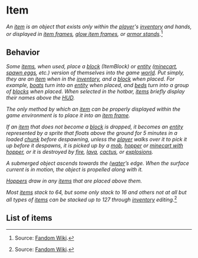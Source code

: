 # Item

*An [item](https://minecraft.fandom.com/wiki/Item) is an object that exists only within the [player](https://minecraft.fandom.com/wiki/Player)'s [inventory](https://minecraft.fandom.com/wiki/Inventory) and hands, or displayed in [item frames](https://minecraft.fandom.com/wiki/Item_Frame), [glow item frames](https://minecraft.fandom.com/wiki/Item_Frame), or [armor stands](https://minecraft.fandom.com/wiki/Armor_Stand).*[^1]

## Behavior

*Some [items](https://minecraft.fandom.com/wiki/Item), when used, place a [block](https://minecraft.fandom.com/wiki/Block) (ItemBlock) or [entity](https://minecraft.fandom.com/wiki/Entity) ([minecart](https://minecraft.fandom.com/wiki/Minecart), [spawn eggs](https://minecraft.fandom.com/wiki/Spawn_Egg), etc.) version of themselves into the game [world](https://minecraft.fandom.com/wiki/World). Put simply, they are an [item](https://minecraft.fandom.com/wiki/Item) when in the [inventory](https://minecraft.fandom.com/wiki/Inventory), and a [block](https://minecraft.fandom.com/wiki/Block) when placed. For example, [boats](https://minecraft.fandom.com/wiki/Boat) turn into an [entity](https://minecraft.fandom.com/wiki/Entity) when placed, and [beds](https://minecraft.fandom.com/wiki/Bed) turn into a group of [blocks](https://minecraft.fandom.com/wiki/Block) when placed. When selected in the hotbar, [items](https://minecraft.fandom.com/wiki/Item) briefly display their names above the [HUD](https://minecraft.fandom.com/el/wiki/Heads-up_display).*

*The only method by which an [item](https://minecraft.fandom.com/wiki/Item) can be properly displayed within the game environment is to place it into an [item frame](https://minecraft.fandom.com/wiki/Item_Frame).*

*If an [item](https://minecraft.fandom.com/wiki/Item) that does not become a [block](https://minecraft.fandom.com/wiki/Block) is dropped, it becomes an [entity](https://minecraft.fandom.com/wiki/Entity) represented by a sprite that floats above the ground for 5 minutes in a loaded [chunk](https://minecraft.fandom.com/wiki/Chunk) before despawning, unless the [player](https://minecraft.fandom.com/wiki/Player) walks over it to pick it up before it despawns, it is picked up by a [mob](https://minecraft.fandom.com/wiki/Mob), [hopper](https://minecraft.fandom.com/wiki/Hopper) or [minecart with hopper](https://minecraft.fandom.com/wiki/Minecart_with_Hopper), or it is destroyed by [fire](https://minecraft.fandom.com/wiki/Fire), [lava](https://minecraft.fandom.com/wiki/Lava), [cactus](https://minecraft.fandom.com/wiki/Cactus), or [explosions](https://minecraft.fandom.com/wiki/Explosion).*

*A submerged object ascends towards the ([water](https://minecraft.fandom.com/wiki/Water)’s edge. When the surface current is in motion, the object is propelled along with it.*

*[Hoppers](https://minecraft.fandom.com/wiki/Hopper) draw in any [items](https://minecraft.fandom.com/wiki/Item) that are placed above them.*

*Most [items](https://minecraft.fandom.com/wiki/Item) stack to 64, but some only stack to 16 and others not at all but all types of [items](https://minecraft.fandom.com/wiki/Item) can be stacked up to 127 through [inventory](https://minecraft.fandom.com/wiki/Inventory) editing.*[^1]

[^1]: Source: [Fandom Wiki](https://minecraft.fandom.com/wiki/Item).

## List of items

<div id="list" type="items" mod="adventurez"></div>
<script src="/wiki/javascripts/info.js"></script>
